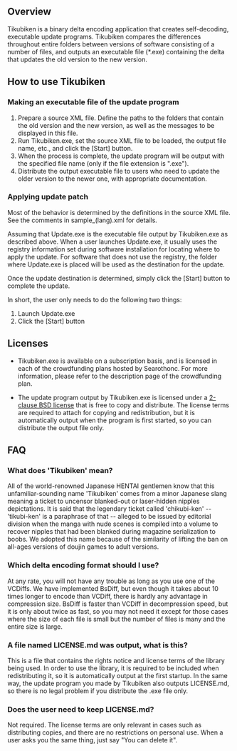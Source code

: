 ## Overview

Tikubiken is a binary delta encoding application that creates 
self-decoding, executable update programs. Tikubiken compares 
the differences throughout entire folders between versions of software 
consisting of a number of files, and outputs an executable file (*.exe)
containing the delta that updates the old version to the new version.


## How to use Tikubiken

### Making an executable file of the update program

 1. Prepare a source XML file. Define the paths to the folders that 
    contain the old version and the new version, as well as 
    the messages to be displayed in this file.
 2. Run Tikubiken.exe, set the source XML file to be loaded, the output 
    file name, etc., and click the [Start] button.
 3. When the process is complete, the update program will be output with
    the specified file name (only if the file extension is ".exe").
 4. Distribute the output executable file to users who need to update 
    the older version to the newer one, with appropriate documentation.

### Applying update patch

Most of the behavior is determined by the definitions in the source XML 
file. See the comments in sample_(lang).xml for details.

Assuming that Update.exe is the executable file output by Tikubiken.exe 
as described above. When a user launches Update.exe, it usually uses 
the registry information set during software installation for locating 
where to apply the update. For software that does not use the registry, 
the folder where Update.exe is placed will be used as the destination 
for the update.

Once the update destination is determined, simply click the [Start] 
button to complete the update.

In short, the user only needs to do the following two things:

1. Launch Update.exe
2. Click the [Start] button


## Licenses

* Tikubiken.exe is available on a subscription basis, and is licensed 
  in each of the crowdfunding plans hosted by Searothonc. For more 
  information, please refer to the description page of 
  the crowdfunding plan.

* The update program output by Tikubiken.exe is licensed under 
  a [2-clause BSD license](https://opensource.org/licenses/BSD-2-Clause) 
  that is free to copy and distribute. The license terms are required 
  to attach for copying and redistribution, but it is automatically 
  output when the program is first started, so you can distribute 
  the output file only.


## FAQ

### What does 'Tikubiken' mean?
All of the world-renowned Japanese HENTAI gentlemen know that this 
unfamiliar-sounding name 'Tikubiken' comes from a minor Japanese slang 
meaning a ticket to uncensor blanked-out or laser-hidden nipples 
depictations. It is said that the legendary ticket called 'chikubi-ken' 
-- 'tikubi-ken' is a paraphrase of that -- alleged to be issued by 
editorial division when the manga with nude scenes is compiled into 
a volume to recover nipples that had been blanked during magazine 
serialization to boobs. We adopted this name because of the similarity 
of lifting the ban on all-ages versions of doujin games to 
adult versions.

### Which delta encoding format should I use?
At any rate, you will not have any trouble as long as you use one of 
the VCDiffs. We have implemented BsDiff, but even though it takes about 
10 times longer to encode than VCDiff, there is hardly any advantage in
compression size. BsDiff is faster than VCDiff in decompression speed, 
but it is only about twice as fast, so you may not need it except for 
those cases where the size of each file is small but the number of 
files is many and the entire size is large.

### A file named LICENSE.md was output, what is this?
This is a file that contains the rights notice and license terms of 
the library being used. In order to use the library, it is required 
to be included when redistributing it, so it is automatically output 
at the first startup. In the same way, the update program you made 
by Tikubiken also outputs LICENSE.md, so there is no legal problem 
if you distribute the .exe file only.

### Does the user need to keep LICENSE.md?
Not required. The license terms are only relevant in cases such as 
distributing copies, and there are no restrictions on personal use. 
When a user asks you the same thing, just say "You can delete it".

